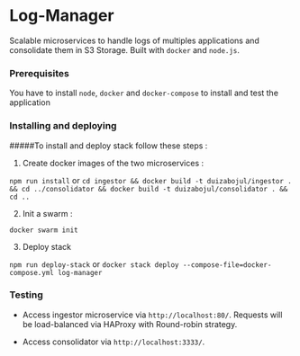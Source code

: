 # Log-Manager

Scalable microservices to handle logs of multiples applications and consolidate them in S3 Storage. Built with `docker` and `node.js`.

### Prerequisites


You have to install `node`, `docker` and `docker-compose` to install and test the application


### Installing and deploying

#####To install and deploy stack follow these steps :

1. Create docker images of the two microservices :

`npm run install` or `cd ingestor && docker build -t duizabojul/ingestor . && cd ../consolidator && docker build -t duizabojul/consolidator . && cd ..`
 

2. Init a swarm :

`docker swarm init` 

3. Deploy stack

`npm run deploy-stack` or `docker stack deploy --compose-file=docker-compose.yml log-manager`


### Testing 

- Access ingestor microservice via `http://localhost:80/`. Requests will be load-balanced via HAProxy with Round-robin strategy.

- Access consolidator via `http://localhost:3333/`.



